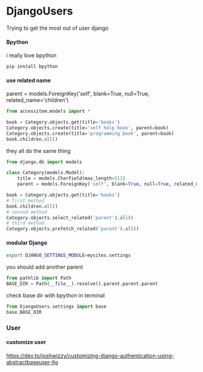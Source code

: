 # DjangoUsers
Trying to get the most out of user django

#### Bpython
i really love bpython 
```bash
pip install bpython
```
#### use related name
parent = models.ForeignKey('self', blank=True, null=True, related_name='children')
```python
from accessitem.models import *

book = Category.objects.get(title='books')
Category.objects.create(title='self help book', parent=book)
Category.objects.create(title='programming book', parent=book)
book.children.all()

```
they all do the same thing
```python
from django.db import models

class Category(models.Model):
    title = models.CharField(max_length=512)
    parent = models.ForeignKey('self', blank=True, null=True, related_name='children', on_delete=models.SET_NULL)

book = Category.objects.get(title='books')
# first method
book.children.all()
# second method
Category.objects.select_related('parent').all()
# third method
Category.objects.prefetch_related('parent').all()
```

#### modular Django
```bash
export DJANGO_SETTINGS_MODULE=mysites.settings
```
you should add another parent
```python
from pathlib import Path
BASE_DIR = Path(__file__).resolve().parent.parent.parent
```
check base dir with bpython in terminal
```python
from DjangoUsers.settings import base
base.BASE_DIR
```

### User

#### customize user

https://dev.to/joshwizzy/customizing-django-authentication-using-abstractbaseuser-llg
